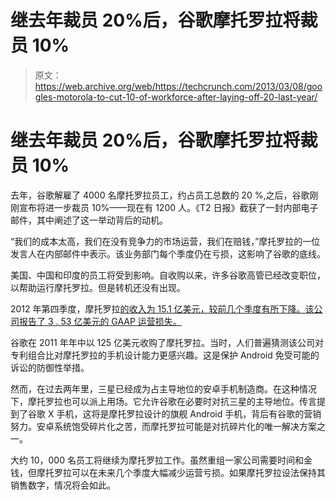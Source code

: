 # 继去年裁员 20%后，谷歌摩托罗拉将裁员 10%

> 原文：<https://web.archive.org/web/https://techcrunch.com/2013/03/08/googles-motorola-to-cut-10-of-workforce-after-laying-off-20-last-year/>

# 继去年裁员 20%后，谷歌摩托罗拉将裁员 10%

去年，谷歌解雇了 4000 名摩托罗拉员工，约占员工总数的 20 %,之后，谷歌刚刚宣布将进一步裁员 10%——现在有 1200 人。《T2 日报》截获了一封内部电子邮件，其中阐述了这一举动背后的动机。

“我们的成本太高，我们在没有竞争力的市场运营，我们在赔钱，”摩托罗拉的一位发言人在内部邮件中表示。该业务部门每个季度仍在亏损，这影响了谷歌的底线。

美国、中国和印度的员工将受到影响。自收购以来，许多谷歌高管已经改变职位，以帮助运行摩托罗拉。但是转机还没有出现。

2012 年第四季度，摩托罗拉[的收入为 15.1 亿美元，较前几个季度有所下降。该公司报告了 3 . 53 亿美元的 GAAP 运营损失。](https://web.archive.org/web/20221207082827/https://beta.techcrunch.com/2013/01/22/motorola-mobility-generated-1-51-billion-in-revenue-for-google-in-q4-2012/)

谷歌在 2011 年年中以 125 亿美元收购了摩托罗拉。当时，人们普遍猜测该公司对专利组合比对摩托罗拉的手机设计能力更感兴趣。这是保护 Android 免受可能的诉讼的防御性举措。

然而，在过去两年里，三星已经成为占主导地位的安卓手机制造商。在这种情况下，摩托罗拉也可以派上用场。它允许谷歌在必要时对抗三星的主导地位。传言提到了谷歌 X 手机，这将是摩托罗拉设计的旗舰 Android 手机，背后有谷歌的营销努力。安卓系统饱受碎片化之苦，而摩托罗拉可能是对抗碎片化的唯一解决方案之一。

大约 10，000 名员工将继续为摩托罗拉工作。虽然重组一家公司需要时间和金钱，但摩托罗拉可以在未来几个季度大幅减少运营亏损。如果摩托罗拉设法保持其销售数字，情况将会如此。